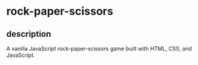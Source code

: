 # rock-paper-scissors

## description
A vanilla JavaScript rock-paper-scissors game built with HTML, CSS, and JavaScript. 